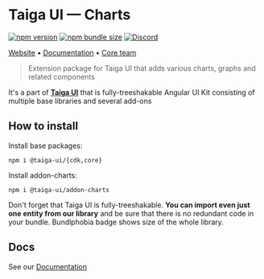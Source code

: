 # Taiga UI — Charts

[![npm version](https://img.shields.io/npm/v/@taiga-ui/addon-charts.svg)](https://npmjs.com/package/@taiga-ui/addon-charts)
[![npm bundle size](https://img.shields.io/bundlephobia/minzip/@taiga-ui/addon-charts)](https://bundlephobia.com/result?p=@taiga-ui/addon-charts)
[![Discord](https://img.shields.io/discord/748677963142135818?color=7289DA&label=%23taiga-ui&logo=discord&logoColor=white)](https://discord.gg/Us8d8JVaTg)

[Website](https://taiga-ui.dev) • [Documentation](https://taiga-ui.dev/getting-started) •
[Core team](https://github.com/taiga-family/taiga-ui/#core-team)

> Extension package for Taiga UI that adds various charts, graphs and related components

It's a part of [**Taiga UI**](https://github.com/taiga-family/taiga-ui) that is fully-treeshakable Angular UI Kit consisting
of multiple base libraries and several add-ons

## How to install

Install base packages:

```
npm i @taiga-ui/{cdk,core}
```

Install addon-charts:

```
npm i @taiga-ui/addon-charts
```

Don't forget that Taiga UI is fully-treeshakable. **You can import even just one entity from our library** and be sure
that there is no redundant code in your bundle. Bundlphobia badge shows size of the whole library.

## Docs

See our [Documentation](https://taiga-ui.dev/getting-started)
